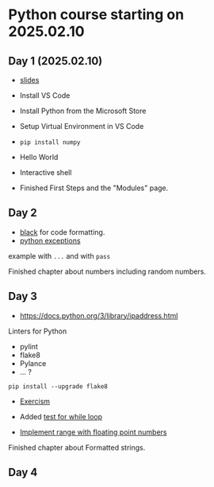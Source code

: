 # Python course starting on 2025.02.10

## Day 1 (2025.02.10)

* [slides](https://slides.code-maven.com/python/)

* Install VS Code
* Install Python from the Microsoft Store

* Setup Virtual Environment in VS Code
* `pip install numpy`
* Hello World

* Interactive shell

* Finished First Steps and the "Modules" page.

## Day 2


* [black](https://black.readthedocs.io/en/stable/index.html) for code formatting.
* [python exceptions](https://docs.python.org/3/library/exceptions.html)

example with `...` and with `pass`

Finished chapter about numbers including random numbers.

## Day 3

* https://docs.python.org/3/library/ipaddress.html


Linters for Python
* pylint
* flake8
* Pylance
* ... ?

```
pip install --upgrade flake8
```

* [Exercism](https://exercism.org/)

* Added [test for while loop](https://slides.code-maven.com/python/testing-the-refactoring-of-the-while-loop.html)
* [Implement range with floating point numbers](https://slides.code-maven.com/python/range-with-floating-point-steps.html)

Finished chapter about Formatted strings.

## Day 4

